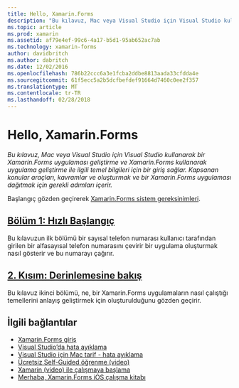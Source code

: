 ```yaml
---
title: Hello, Xamarin.Forms
description: "Bu kılavuz, Mac veya Visual Studio için Visual Studio kullanarak bir Xamarin.Forms uygulaması geliştirme ve Xamarin.Forms kullanarak uygulama geliştirme ile ilgili temel bilgileri için bir giriş sağlar. Kapsanan konular araçları, kavramlar ve oluşturmak ve bir Xamarin.Forms uygulaması dağıtmak için gerekli adımları içerir."
ms.topic: article
ms.prod: xamarin
ms.assetid: af79e4ef-99c6-4a17-b5d1-95ab652ac7ab
ms.technology: xamarin-forms
author: davidbritch
ms.author: dabritch
ms.date: 12/02/2016
ms.openlocfilehash: 786b22ccc6a3e1fcba2ddbe8813aada33cfdda4e
ms.sourcegitcommit: 61f5ecc5a2b5dcfbefdef91664d7460c0ee2f357
ms.translationtype: MT
ms.contentlocale: tr-TR
ms.lasthandoff: 02/28/2018
---
```

# <a name="hello-xamarinforms"></a>Hello, Xamarin.Forms

_Bu kılavuz, Mac veya Visual Studio için Visual Studio kullanarak bir Xamarin.Forms uygulaması geliştirme ve Xamarin.Forms kullanarak uygulama geliştirme ile ilgili temel bilgileri için bir giriş sağlar. Kapsanan konular araçları, kavramlar ve oluşturmak ve bir Xamarin.Forms uygulaması dağıtmak için gerekli adımları içerir._

Başlangıç gözden geçirerek [Xamarin.Forms sistem gereksinimleri](~/cross-platform/get-started/installation/index.md).

## <a name="part-1-quickstartxamarin-formsget-startedhello-xamarin-formsquickstartmd"></a>[Bölüm 1: Hızlı Başlangıç](~/xamarin-forms/get-started/hello-xamarin-forms/quickstart.md)

Bu kılavuzun ilk bölümü bir sayısal telefon numarası kullanıcı tarafından girilen bir alfasayısal telefon numarasını çevirir bir uygulama oluşturmak nasıl gösterir ve bu numarayı çağırır.

## <a name="part-2-deep-divexamarin-formsget-startedhello-xamarin-formsdeepdivemd"></a>[2. Kısım: Derinlemesine bakış](~/xamarin-forms/get-started/hello-xamarin-forms/deepdive.md)

Bu kılavuz ikinci bölümü, ne, bir Xamarin.Forms uygulamaların nasıl çalıştığı temellerini anlayış geliştirmek için oluşturulduğunu gözden geçirir.


## <a name="related-links"></a>İlgili bağlantılar

- [Xamarin.Forms giriş](~/xamarin-forms/get-started/introduction-to-xamarin-forms.md)
- [Visual Studio’da hata ayıklama](http://msdn.microsoft.com/library/k0k771bt%28v=vs.90%29.aspx)
- [Visual Studio için Mac tarif - hata ayıklama](https://developer.xamarin.com/recipes/cross-platform/ide/debugging/)
- [Ücretsiz Self-Guided öğrenme (video)](https://university.xamarin.com/self-guided)
- [Xamarin (video) ile çalışmaya başlama](https://developer.xamarin.com/videos/)
- [Merhaba, Xamarin.Forms iOS çalışma kitabı](https://developer.xamarin.com/workbooks/xamarin-forms/getting-started/GettingStartedWithXamarinForms-ios.workbook)
